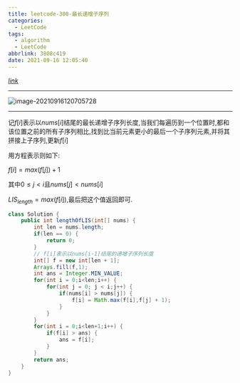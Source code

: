 ```yaml
---
title: leetcode-300-最长递增子序列
categories:
  - LeetCode
tags:
  - algorithm
  - LeetCode
abbrlink: 3808c419
date: 2021-09-16 12:05:40
---
```


[$link$](https://leetcode-cn.com/problems/longest-increasing-subsequence/)

<hr/>

![image-20210916120705728](https://gitee.com/cao_ziqiang/img/raw/master/20210916120705.png)

<hr/>

记$f[i]$表示以$nums[i]$结尾的最长递增子序列长度,当我们每遍历到一个位置时,都和该位置之前的所有子序列相比,找到比当前元素更小的最后一个子序列元素,并将其拼接上子序列,更新$f[i]$

用方程表示则如下:

$f[i] = max(f[j]) + 1$

其中$0≤j<i$且$nums[j]<nums[i]$

$LIS_{length} = max(f[i])$,最后把这个值返回即可.

```java
class Solution {
    public int lengthOfLIS(int[] nums) {
        int len = nums.length;
        if(len == 0) {
            return 0;
        }
        // f[i]表示以nums[i-1]结尾的递增子序列长度
        int[] f = new int[len + 1];
        Arrays.fill(f,1);
        int ans = Integer.MIN_VALUE;
        for(int i = 0;i<len;i++) {
            for(int j = 0; j < i;j++) {
                if(nums[i] > nums[j]) {
                    f[i] = Math.max(f[i],f[j] + 1);
                }
            }
        }
        for(int i = 0;i<len+1;i++) {
            if(f[i] > ans) {
                ans = f[i];
            }
        }
        return ans;
    }
}
```


